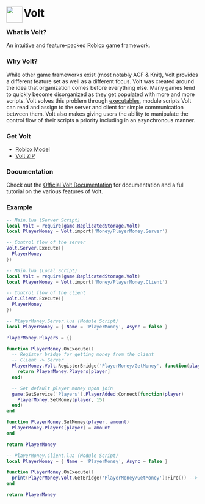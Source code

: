 # <img src="https://user-images.githubusercontent.com/80359818/120092800-e199e300-c0e3-11eb-9e70-bb087f297184.png" width="42" align="left"> Volt

### What is Volt?
An intuitive and feature-packed Roblox game framework.


### Why Volt?
While other game frameworks exist (most notably AGF & Knit), Volt provides a different feature set as well as a different focus. Volt was created around the idea that organization comes before everything else. Many games tend to quickly become disorganized as they get populated with more and more scripts. Volt solves this problem through [executables](https://github.com/astrealRBLX/volt/wiki/Executables), module scripts Volt can read and assign to the server and client for simple communication between them. Volt also makes giving users the ability to manipulate the control flow of their scripts a priority including in an asynchronous manner.

### Get Volt
* [Roblox Model](https://www.roblox.com/library/6892133318/Volt)
* [Volt ZIP](https://github.com/astrealRBLX/volt/files/6572222/Volt.zip)

### Documentation
Check out the [Official Volt Documentation](https://astrealrblx.github.io/volt/) for documentation and a full tutorial on the various features of Volt.

### Example
```lua
-- Main.lua (Server Script)
local Volt = require(game.ReplicatedStorage.Volt)
local PlayerMoney = Volt.import('Money/PlayerMoney.Server')

-- Control flow of the server
Volt.Server.Execute({
  PlayerMoney
})
```
```lua
-- Main.lua (Local Script)
local Volt = require(game.ReplicatedStorage.Volt)
local PlayerMoney = Volt.import('Money/PlayerMoney.Client')

-- Control flow of the client
Volt.Client.Execute({
  PlayerMoney
})
```
```lua
-- PlayerMoney.Server.lua (Module Script)
local PlayerMoney = { Name = 'PlayerMoney', Async = false }

PlayerMoney.Players = {}

function PlayerMoney.OnExecute()
  -- Register bridge for getting money from the client
  -- Client -> Server
  PlayerMoney.Volt.RegisterBridge('PlayerMoney/GetMoney', function(player)
    return PlayerMoney.Players[player]
  end)

  -- Set default player money upon join
  game:GetService('Players').PlayerAdded:Connect(function(player)
    PlayerMoney.SetMoney(player, 15)
  end)
end

function PlayerMoney.SetMoney(player, amount)
  PlayerMoney.Players[player] = amount
end

return PlayerMoney
```
```lua
-- PlayerMoney.Client.lua (Module Script)
local PlayerMoney = { Name = 'PlayerMoney', Async = false }

function PlayerMoney.OnExecute()
  print(PlayerMoney.Volt.GetBridge('PlayerMoney/GetMoney'):Fire()) --> Prints 15
end

return PlayerMoney
```
